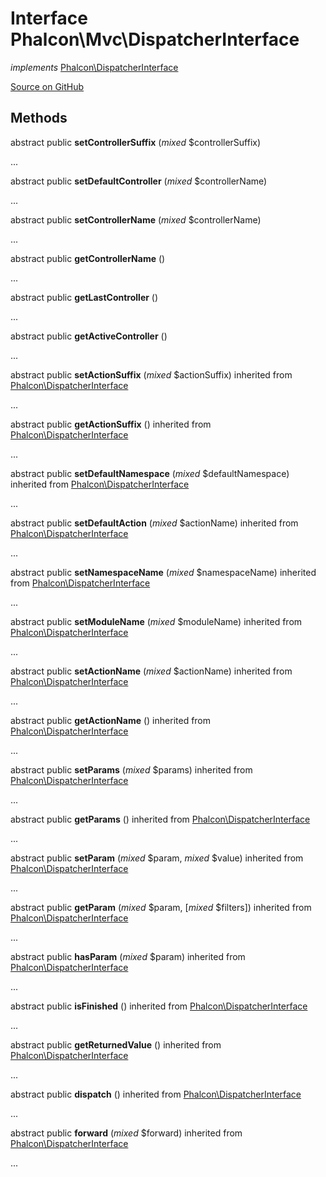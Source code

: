 # Interface **Phalcon\\Mvc\\DispatcherInterface**

*implements* [Phalcon\DispatcherInterface](/en/3.2/api/Phalcon_DispatcherInterface)

<a href="https://github.com/phalcon/cphalcon/blob/master/phalcon/mvc/dispatcherinterface.zep" class="btn btn-default btn-sm">Source on GitHub</a>

## Methods
abstract public  **setControllerSuffix** (*mixed* $controllerSuffix)

...


abstract public  **setDefaultController** (*mixed* $controllerName)

...


abstract public  **setControllerName** (*mixed* $controllerName)

...


abstract public  **getControllerName** ()

...


abstract public  **getLastController** ()

...


abstract public  **getActiveController** ()

...


abstract public  **setActionSuffix** (*mixed* $actionSuffix) inherited from [Phalcon\DispatcherInterface](/en/3.2/api/Phalcon_DispatcherInterface)

...


abstract public  **getActionSuffix** () inherited from [Phalcon\DispatcherInterface](/en/3.2/api/Phalcon_DispatcherInterface)

...


abstract public  **setDefaultNamespace** (*mixed* $defaultNamespace) inherited from [Phalcon\DispatcherInterface](/en/3.2/api/Phalcon_DispatcherInterface)

...


abstract public  **setDefaultAction** (*mixed* $actionName) inherited from [Phalcon\DispatcherInterface](/en/3.2/api/Phalcon_DispatcherInterface)

...


abstract public  **setNamespaceName** (*mixed* $namespaceName) inherited from [Phalcon\DispatcherInterface](/en/3.2/api/Phalcon_DispatcherInterface)

...


abstract public  **setModuleName** (*mixed* $moduleName) inherited from [Phalcon\DispatcherInterface](/en/3.2/api/Phalcon_DispatcherInterface)

...


abstract public  **setActionName** (*mixed* $actionName) inherited from [Phalcon\DispatcherInterface](/en/3.2/api/Phalcon_DispatcherInterface)

...


abstract public  **getActionName** () inherited from [Phalcon\DispatcherInterface](/en/3.2/api/Phalcon_DispatcherInterface)

...


abstract public  **setParams** (*mixed* $params) inherited from [Phalcon\DispatcherInterface](/en/3.2/api/Phalcon_DispatcherInterface)

...


abstract public  **getParams** () inherited from [Phalcon\DispatcherInterface](/en/3.2/api/Phalcon_DispatcherInterface)

...


abstract public  **setParam** (*mixed* $param, *mixed* $value) inherited from [Phalcon\DispatcherInterface](/en/3.2/api/Phalcon_DispatcherInterface)

...


abstract public  **getParam** (*mixed* $param, [*mixed* $filters]) inherited from [Phalcon\DispatcherInterface](/en/3.2/api/Phalcon_DispatcherInterface)

...


abstract public  **hasParam** (*mixed* $param) inherited from [Phalcon\DispatcherInterface](/en/3.2/api/Phalcon_DispatcherInterface)

...


abstract public  **isFinished** () inherited from [Phalcon\DispatcherInterface](/en/3.2/api/Phalcon_DispatcherInterface)

...


abstract public  **getReturnedValue** () inherited from [Phalcon\DispatcherInterface](/en/3.2/api/Phalcon_DispatcherInterface)

...


abstract public  **dispatch** () inherited from [Phalcon\DispatcherInterface](/en/3.2/api/Phalcon_DispatcherInterface)

...


abstract public  **forward** (*mixed* $forward) inherited from [Phalcon\DispatcherInterface](/en/3.2/api/Phalcon_DispatcherInterface)

...


